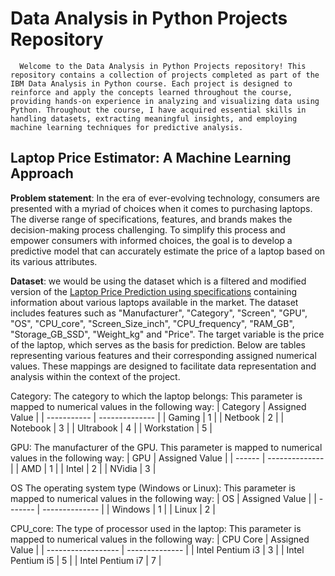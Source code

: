 # Data Analysis in Python Projects Repository
      Welcome to the Data Analysis in Python Projects repository! This repository contains a collection of projects completed as part of the IBM Data Analysis in Python course. Each project is designed to reinforce and apply the concepts learned throughout the course, providing hands-on experience in analyzing and visualizing data using Python. Throughout the course, I have acquired essential skills in handling datasets, extracting meaningful insights, and employing machine learning techniques for predictive analysis.

## Laptop Price Estimator: A Machine Learning Approach

**Problem statement**: In the era of ever-evolving technology, consumers are presented with a myriad of choices when it comes to purchasing laptops. The diverse range of specifications, features, and brands makes the decision-making process challenging. To simplify this process and empower consumers with informed choices, the goal is to develop a predictive model that can accurately estimate the price of a laptop based on its various attributes. 

**Dataset**: we would be using the dataset which is a filtered and modified version of the [Laptop Price Prediction using specifications](https://www.kaggle.com/datasets/arnabchaki/laptop-price-prediction?resource=download) containing information about various laptops available in the market. The dataset includes features such as "Manufacturer", "Category", "Screen", "GPU", "OS", "CPU_core",
"Screen_Size_inch", "CPU_frequency", "RAM_GB", "Storage_GB_SSD", "Weight_kg" and "Price". The target variable is the price of the laptop, which serves as the basis for prediction. Below are tables representing various features and their corresponding assigned numerical values. These mappings are designed to facilitate data representation and analysis within the context of the project.

Category: The category to which the laptop belongs: This parameter is mapped to numerical values in the following way:
| Category    | Assigned Value |
| ----------- | -------------- |
| Gaming      | 1              |
| Netbook     | 2              |
| Notebook    | 3              |
| Ultrabook   | 4              |
| Workstation | 5              |

GPU: The manufacturer of the GPU. This parameter is mapped to numerical values in the following way:
| GPU    | Assigned Value |
| ------ | -------------- |
| AMD    | 1              |
| Intel  | 2              |
| NVidia | 3              |

OS The operating system type (Windows or Linux): This parameter is mapped to numerical values in the following way:
| OS      | Assigned Value |
| ------- | -------------- |
| Windows | 1              |
| Linux   | 2              |

CPU_core: The type of processor used in the laptop: This parameter is mapped to numerical values in the following way:
| CPU Core           | Assigned Value |
| ------------------ | -------------- |
| Intel Pentium i3   | 3              |
| Intel Pentium i5   | 5              |
| Intel Pentium i7   | 7              |
